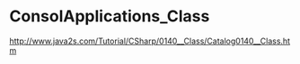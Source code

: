 # ConsolApplications_Class

http://www.java2s.com/Tutorial/CSharp/0140__Class/Catalog0140__Class.htm
